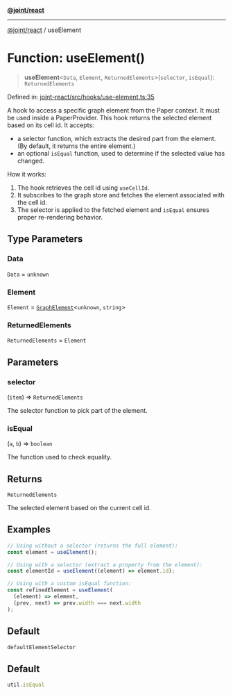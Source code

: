 [**@joint/react**](../README.md)

***

[@joint/react](../README.md) / useElement

# Function: useElement()

> **useElement**\<`Data`, `Element`, `ReturnedElements`\>(`selector`, `isEqual`): `ReturnedElements`

Defined in: [joint-react/src/hooks/use-element.ts:35](https://github.com/samuelgja/joint/blob/main/packages/joint-react/src/hooks/use-element.ts#L35)

A hook to access a specific graph element from the Paper context.
It must be used inside a PaperProvider.
This hook returns the selected element based on its cell id. It accepts:
- a selector function, which extracts the desired part from the element.
(By default, it returns the entire element.)
- an optional `isEqual` function, used to determine if the selected value has changed.

How it works:
1. The hook retrieves the cell id using `useCellId`.
2. It subscribes to the graph store and fetches the element associated with the cell id.
3. The selector is applied to the fetched element and `isEqual` ensures proper re-rendering behavior.

## Type Parameters

### Data

`Data` = `unknown`

### Element

`Element` = [`GraphElement`](../interfaces/GraphElement.md)\<`unknown`, `string`\>

### ReturnedElements

`ReturnedElements` = `Element`

## Parameters

### selector

(`item`) => `ReturnedElements`

The selector function to pick part of the element.

### isEqual

(`a`, `b`) => `boolean`

The function used to check equality.

## Returns

`ReturnedElements`

The selected element based on the current cell id.

## Examples

```ts
// Using without a selector (returns the full element):
const element = useElement();
```

```ts
// Using with a selector (extract a property from the element):
const elementId = useElement((element) => element.id);
```

```ts
// Using with a custom isEqual function:
const refinedElement = useElement(
  (element) => element,
  (prev, next) => prev.width === next.width
);
```

## Default

```ts
defaultElementSelector
```

## Default

```ts
util.isEqual
```
